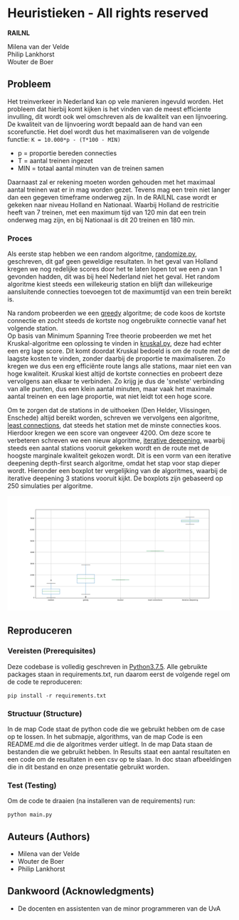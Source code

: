 # Heuristieken - All rights reserved

__RAILNL__

Milena van der Velde  
Philip Lankhorst  
Wouter de Boer  

## Probleem

Het treinverkeer in Nederland kan op vele manieren ingevuld worden. Het probleem dat hierbij komt kijken is het vinden van de meest efficiente invulling, dit wordt ook wel omschreven als de kwaliteit van een lijnvoering. 
De kwaliteit van de lijnvoering wordt bepaald aan de hand van een scorefunctie. Het doel wordt dus het maximaliseren van de volgende functie: ```K = 10.000*p - (T*100 - MIN)``` 
- p = proportie bereden connecties
- T = aantal treinen ingezet 
- MIN = totaal aantal minuten van de treinen samen  

Daarnaast zal er rekening moeten worden gehouden met het maximaal aantal treinen wat er in mag worden gezet. Tevens mag een trein niet langer dan een gegeven timeframe onderweg zijn. In de RAILNL case wordt er gekeken naar niveau Holland en Nationaal. Waarbij Holland de restricitie heeft van 7 treinen, met een maximum tijd van 120 min dat een trein onderweg mag zijn, en bij Nationaal is dit 20 treinen en 180 min.
 
### Proces

Als eerste stap hebben we een random algoritme, [randomize.py](code/algorithms/randomize.py), geschreven, dit gaf geen geweldige resultaten. In het geval van Holland kregen we nog redelijke scores door het te laten lopen tot we een _p_ van 1 gevonden hadden, dit was bij heel Nederland niet het geval. Het random algoritme kiest steeds een willekeurig station en blijft dan willekeurige aansluitende connecties toevoegen tot de maximumtijd van een trein bereikt is.  

Na random probeerden we een [greedy](code/algorithms/greedy.py) algoritme; de code koos de kortste connectie en zocht steeds de kortste nog ongebruikte connectie vanaf het volgende station.  
Op basis van Minimum Spanning Tree theorie probeerden we met het Kruskal-algoritme een oplossing te vinden in [kruskal.py](code/algorithms/kruskal.py), deze had echter een erg lage score. Dit komt doordat Kruskal bedoeld is om de route met de laagste kosten te vinden, zonder daarbij de proportie te maximaliseren. Zo kregen we dus een erg efficiënte route langs alle stations, maar niet een van hoge kwaliteit. Kruskal kiest altijd de kortste connecties en probeert deze vervolgens aan elkaar te verbinden. Zo krijg je dus de 'snelste' verbinding van alle punten, dus een klein aantal minuten, maar vaak het maximale aantal treinen en een lage proportie, wat niet leidt tot een hoge score.  

Om te zorgen dat de stations in de uithoeken (Den Helder, Vlissingen, Enschede) altijd bereikt worden, schreven we vervolgens een algoritme, [least connections](code/algorithms/leastconnections.py), dat steeds het station met de minste connecties koos. Hierdoor kregen we een score van ongeveer 4200. Om deze score te verbeteren schreven we een nieuw algoritme, [iterative deepening](code/algorithms/iterativedeepening.py), waarbij steeds een aantal stations vooruit gekeken wordt en de route met de hoogste marginale kwaliteit gekozen wordt. Dit is een vorm van een iterative deepening depth-first search algoritme, omdat het stap voor stap dieper wordt. Hieronder een boxplot ter vergelijking van de algoritmes, waarbij de iterative deepening 3 stations vooruit kijkt. De boxplots zijn gebaseerd op 250 simulaties per algoritme. 

![Vergelijking van vijf methodes.](doc/vergelijking.png)

## Reproduceren

### Vereisten (Prerequisites)

Deze codebase is volledig geschreven in [Python3.7.5](https://www.python.org/downloads/). Alle gebruikte packages staan in requirements.txt, run daarom eerst de volgende regel om de code te reproduceren:

```
pip install -r requirements.txt
```

### Structuur (Structure)

In de map Code staat de python code die we gebruikt hebben om de case op te lossen. In het submapje, algorithms, van de map Code is een README.md die de algoritmes verder uitlegt. In de map Data staan de bestanden die we gebruikt hebben. In Results staat een aantal resultaten en een code om de resultaten in een csv op te slaan. In doc staan afbeeldingen die in dit bestand en onze presentatie gebruikt worden.

### Test (Testing)

Om de code te draaien (na installeren van de requirements) run:

```
python main.py
```

## Auteurs (Authors)

* Milena van der Velde
* Wouter de Boer
* Philip Lankhorst

## Dankwoord (Acknowledgments)

* De docenten en assistenten van de minor programmeren van de UvA
